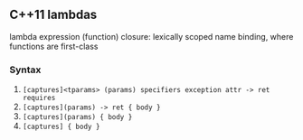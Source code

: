 ## **C++11 lambdas**

lambda expression
(function) closure: lexically scoped name binding, where functions are first-class

### Syntax

1. `[captures]<tparams> (params) specifiers exception attr -> ret requires`
2. `[captures](params) -> ret { body }`
3. `[captures](params) { body }`
4. `[captures] { body }`



